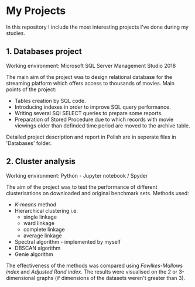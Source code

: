 # My Projects
In this repository I include the most interesting projects I've done during my studies. 

## 1. Databases project
Working environment: Microsoft SQL Server Management Studio 2018

The main aim of the project was to design relational database for the streaming platform which offers access to thousands of movies. Main points of the project:
  * Tables creation by SQL code.
  * Introducing indexes in order to improve SQL query performance.
  * Writing several SQl SELECT queries to prepare some reports.
  * Preparation of Stored Procedure due to which records with movie viewings older than definded time period are moved to the archive table.

Detailed project description and report in Polish are in seperate files in 'Databases' folder.

## 2. Cluster analysis
Working environment: Python - Jupyter notebook / Spyder 

The aim of the project was to test the performance of different clusterisations on downloaded and original benchmark sets. Methods used:
  * *K-means* method
  * Hierarchical clustering i.e.
    - single linkage
    - ward linkage
    - complete linkage
    - average linkage
  * Spectral algorithm - implemented by myself
  * DBSCAN algorithm
  * Genie algorithm

The effectiveness of the methods was compared using *Fowlkes-Mallows index* and *Adjusted Rand index*. The results were visualised on the 2 or 3-dimensional graphs (if dimensions of the datasets weren't greater than 3). 
